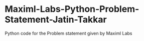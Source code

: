 # Maximl-Labs-Python-Problem-Statement-Jatin-Takkar
Python code for the Problem statement given by Maximl Labs
